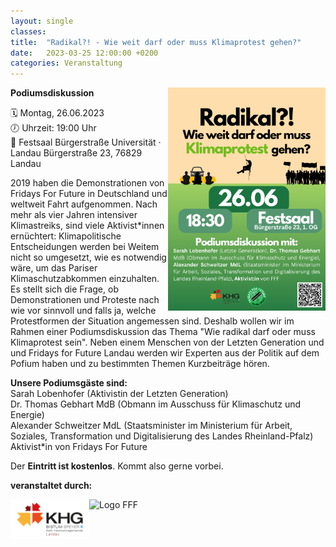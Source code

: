 ```yaml
---
layout: single
classes: 
title:  "Radikal?! - Wie weit darf oder muss Klimaprotest gehen?"
date:   2023-03-25 12:00:00 +0200
categories: Veranstaltung
---
```


<img src="https://github.com/fridaysforfuture-landau-pfalz/fridaysforfuture-landau-pfalz.github.io/blob/main/assets/Aktionen/2023.06.26%20Radikal/Radikal!.png?raw=true" style="float:right;" height="50%" width="50%">

<b> Podiumsdiskussion </b> <br>

🗓 Montag, 26.06.2023 <br>
🕖 Uhrzeit: 19:00 Uhr <br>
📍 Festsaal Bürgerstraße Universität · Landau
Bürgerstraße 23, 76829 Landau <br>

2019 haben die Demonstrationen von Fridays For Future in Deutschland und weltweit Fahrt aufgenommen. Nach mehr als vier Jahren intensiver Klimastreiks, sind viele Aktivist*innen ernüchtert: Klimapolitische Entscheidungen werden bei Weitem nicht so umgesetzt, wie es notwendig wäre, um das Pariser Klimaschutzabkommen einzuhalten. Es stellt sich die Frage, ob Demonstrationen und Proteste nach wie vor sinnvoll und falls ja, welche Protestformen der Situation angemessen sind. Deshalb wollen wir im Rahmen einer Podiumsdiskussion das Thema "Wie radikal darf oder muss Klimaprotest sein". Neben einem Menschen von der Letzten Generation und und Fridays for Future Landau werden wir Experten aus der Politik auf dem Pofium haben und zu bestimmten Themen Kurzbeiträge hören. 

<b> Unsere Podiumsgäste sind: </b> <br>
Sarah Lobenhofer (Aktivistin der Letzten Generation) <br>
Dr. Thomas Gebhart MdB (Obmann im Ausschuss für Klimaschutz und Energie) <br>
Alexander Schweitzer MdL (Staatsminister im Ministerium für Arbeit, Soziales, Transformation und Digitalisierung des Landes Rheinland-Pfalz) <br>
Aktivist*in von Fridays For Future <br>

Der <b>Eintritt ist kostenlos</b>. Kommt also gerne vorbei.

<b>veranstaltet durch:</b> <br>

<div style="display: flex;">
  <img src="https://github.com/fridaysforfuture-landau-pfalz/fridaysforfuture-landau-pfalz.github.io/blob/main/assets/Logos/Logo%20KHG%20Landau.png?raw=true" alt="KHG Landau" height="25%" width="25%">
  <img src="https://github.com/fridaysforfuture-landau-pfalz/fridaysforfuture-landau-pfalz.github.io/blob/main/assets/images/FFF%20Landau%20Logo.png?raw=true" alt="Logo FFF" height="20%" width="20%">
</div>

